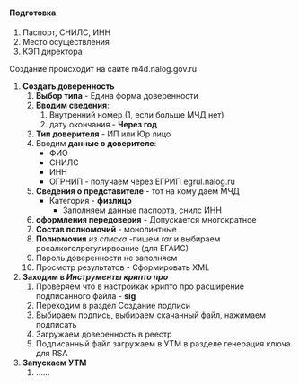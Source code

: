 #### Подготовка
1. Паспорт, СНИЛС, ИНН
2. Место осуществления
3. КЭП директора


Создание происходит на сайте m4d.nalog.gov.ru

1. **Создать доверенность**
	1. **Выбор типа** - Едина форма доверенности
	2. **Вводим сведения**:
		1. Внутренний номер (1, если больше МЧД нет)
		2. дату окончания - **Через год**
	3. **Тип доверителя** - ИП или Юр лицо
	4. Вводим **данные о доверителе**:
		- ФИО
		- СНИЛС
		- ИНН
		- ОГРНИП - получаем через ЕГРИП egrul.nalog.ru
	5. **Сведения о представителе** - тот на кому даем МЧД
		- Категория - **физлицо**
			- Заполняем данные паспорта, снилс ИНН
	6. **оформления передоверия** - Допускается многократное
	7. **Состав полномочий** - монолинтные
	8. **Полномочия** _из списка_ -пишем _rar_ и выбираем росалкоголрегулирвоание (для ЕГАИС)
	9. Пароль доверенности не заполняем
	10. Просмотр результатов - Сформировать XML
2. **Заходим в _Инструменты крипто про_**
	1. Проверяем что в настройках крипто про расширение подписанного файла - **sig**
	2. Переходим в раздел Создание подписи
	3. Выбираем подпись, выбираем скачанный файл, нажимаем подписать
	4. Загружаем доверенность в реестр
	5. Подписанный файл загружаем в УТМ в разделе генерация ключа для RSA
3. **Запускаем УТМ**
	1. ......